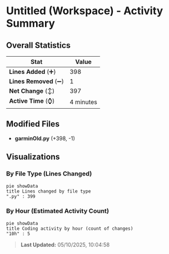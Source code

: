# Untitled (Workspace) - Activity Summary 

## Overall Statistics

| Stat                   | Value                                                             |
| ---------------------- | ----------------------------------------------------------------- |
| **Lines Added** (➕)   | 398                                          |
| **Lines Removed** (➖) | 1                                        |
| **Net Change** (↕)    | 397                |
| **Active Time** (⌚)   | 4 minutes |


## Modified Files
- **garminOld.py** (+398, -1)

## Visualizations

### By File Type (Lines Changed)

```mermaid
pie showData
title Lines changed by file type
".py" : 399
```

### By Hour (Estimated Activity Count)

```mermaid
pie showData
title Coding activity by hour (count of changes)
"10h" : 5
```


> **Last Updated:** 05/10/2025, 10:04:58